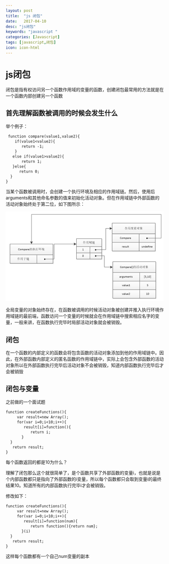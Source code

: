 ```yaml
---
layout: post
title:  "js 闭包"
date:   2017-04-10
desc: "js闭包"
keywords: "javascript "
categories: [Javascript]
tags: [javascript,闭包]
icon: icon-html
---
```


# js闭包 #

   闭包是指有权访问另一个函数作用域的变量的函数，创建闭包最常用的方法就是在一个函数内部创建另一个函数

## 首先理解函数被调用的时候会发生什么 ##
   举个例子：

     function compare(value1,value2){
        if(value1<value2){
           return -1;
        }
       else if(value1>value2){
           return 1;
       }else{
          return 0;   
      }
    }

   当某个函数被调用时，会创建一个执行环境及相应的作用域链。然后，使用后arguments和其他命名参数的值来初始化活动对象。但在作用域链中外部函数的活动对象始终处于第二位，如下图所示：

   ![](js-function.png)

   全局变量的对象始终存在，在函数被调用的时候活动对象被创建并推入执行环境作用域链的最前端，函数访问一个变量的时候就会在作用域链中搜索相应名字的变量，一般来讲，在函数执行完毕时局部活动对象就会被销毁。

## 闭包 ##
在一个函数的内部定义的函数会将包含函数的活动对象添加到他的作用域链中。因此，在外部函数内部定义的匿名函数的作用域链中，实际上会包含外部函数的活动对象所以在外部函数执行完毕后活动对象不会被销毁，知道内部函数执行完毕后才会被销毁

## 闭包与变量 ##
   之前做的一个面试题

    function createFunctions(){
         var result=new Array();
         for(var i=0;i<10;i++){
            result[i]=function(){
               return i;
           }
      }
       return result;
    }

   每个函数返回的都是10为什么？

  理解了闭包那么这个就很简单了，是个函数共享了外部函数的变量i，也就是说是个内部函数都只是指向了外部函数的i变量，所以每个函数都只会取到变量i的最终结果10。知道所有的内部函数执行完毕i才会被销毁。


  修改如下：
   
    function createFunctions(){
         var result=new Array();
         for(var i=0;i<10;i++){
            result[i]=function(num){
               return function(){return num};
           }(i)
      }
       return result;
    }

  这样每个函数都有一个自己num变量的副本